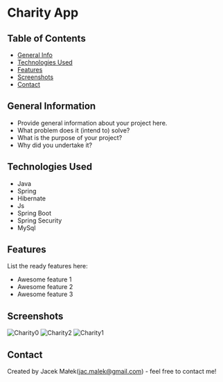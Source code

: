 # Charity App
<!-- > Outline a brief description of your project.
> Live demo [_here_](https://www.example.com).
<!-- If you have the project hosted somewhere, include the link here. -->

## Table of Contents
* [General Info](#general-information)
* [Technologies Used](#technologies-used)
* [Features](#features)
* [Screenshots](#screenshots)
* [Contact](#contact)
<!-- * [License](#license) -->


## General Information
- Provide general information about your project here.
- What problem does it (intend to) solve?
- What is the purpose of your project?
- Why did you undertake it?
<!-- You don't have to answer all the questions - just the ones relevant to your project. -->


## Technologies Used
- Java
- Spring
- Hibernate
- Js
- Spring Boot
- Spring Security
- MySql



## Features
List the ready features here:
- Awesome feature 1
- Awesome feature 2
- Awesome feature 3



## Screenshots
![Charity0](/home/jacek/portfolioLabCharity/images/Charity0.png)
![Charity2](/home/jacek/portfolioLabCharity/images/Charity2.png)
![Charity1](/home/jacek/portfolioLabCharity/images/Charity1.png)
<!-- If you have screenshots you'd like to share, include them here. -->



## Contact
Created by Jacek Małek(jac.malek@gmail.com) - feel free to contact me!

